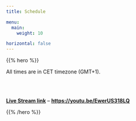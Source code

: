 ```yaml
---
title: Schedule

menu:
  main:
    weight: 10

horizontal: false
---
```


{{% hero %}}

All  times are in CET timezone (GMT+1).

<br />
<br />

<p>
  <strong><a href="https://youtu.be/EwerUS318LQ" target="_blank">Live Stream link<a></strong> – <strong><a href="https://youtu.be/EwerUS318LQ" target="_blank">https://youtu.be/EwerUS318LQ<a></strong>
</p>

{{% /hero %}}
